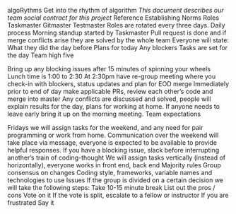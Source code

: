 algoRythms
Get into the rhythm of algorithm
*This document describes our team social contract for this project*
Reference Establishing Norms
Roles
Taskmaster
Gitmaster
Testmaster
Roles are rotated every three days.
Daily process
Morning standup started by Taskmaster
Pull request is done and if merge conflicts arise they are solved by the whole team
Everyone will state:
What they did the day before
Plans for today
Any blockers
Tasks are set for the day
Team high five

Bring up any blocking issues after 15 minutes of spinning your wheels
Lunch time is 1:00 to 2:30 
At 2:30pm have re-group meeting where you check-in with blockers, status updates and plan for EOD merge
Immediately prior to end of day make applicable PRs, review each other’s code and merge into master
Any conflicts are discussed and solved, people will explain results for the day, plans for working at home. 
If anyone needs to leave early bring it up on the morning meeting.
Team expectations


Fridays we will assign tasks for the weekend, and any need for pair programming or work from home.
Communication over the weekend will take place via message, everyone is expected to be available to provide helpful responses.
If you have a blocking issue, slack before interrupting another’s train of coding-thought
We will assign tasks vertically (instead of horizontally), everyone works in front end, back end
Majority rules
Group consensus on changes
Coding style, frameworks, variable names and technologies to use
Issues
If the group is divided on a certain decision we will take the following steps:
Take 10-15 minute break
List out the pros / cons
Vote on it
If the vote is split, escalate to a fellow or instructor
If you are frustrated
Say it

